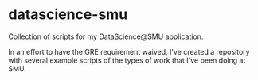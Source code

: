 # datascience-smu

Collection of scripts for my DataScience@SMU application.

In an effort to have the GRE requirement waived, I've created a repository with several example scripts of the types of work that I've been doing at SMU. 
